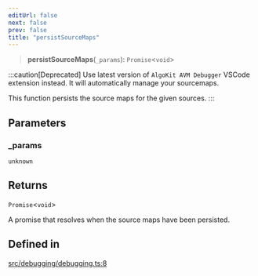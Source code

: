 ```yaml
---
editUrl: false
next: false
prev: false
title: "persistSourceMaps"
---
```


> **persistSourceMaps**(`_params`): `Promise`\<`void`\>

:::caution[Deprecated]
Use latest version of `AlgoKit AVM Debugger` VSCode extension instead. It will automatically manage your sourcemaps.

This function persists the source maps for the given sources.
:::

## Parameters

### \_params

`unknown`

## Returns

`Promise`\<`void`\>

A promise that resolves when the source maps have been persisted.

## Defined in

[src/debugging/debugging.ts:8](https://github.com/algorandfoundation/algokit-utils-ts/blob/87156fe9637eca52c0bc9e840c5804088cb40974/src/debugging/debugging.ts#L8)
